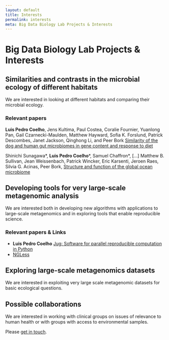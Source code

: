 ```yaml
---
layout: default
title: Interests
permalink: interests
meta: Big Data Biology Lab Projects & Interests
---
```

# Big Data Biology Lab Projects & Interests

## Similarities and contrasts in the microbial ecology of different habitats

We are interested in looking at different habitats and comparing their
microbial ecology.

### Relevant papers

**Luis Pedro Coelho**, Jens Kultima, Paul Costea, Coralie Fournier, Yuanlong
Pan, Gail Czarnecki-Maulden, Matthew Hayward, Sofia K. Forslund, Patrick
Descombes, Janet Jackson, Qinghong Li, and Peer Bork [Similarity of the dog and
human gut microbiomes in gene content and response to
diet](https://doi.org/10.1186/s40168-018-0450-3)

Shinichi Sunagawa\*, **Luis Pedro Coelho**\*, Samuel Chaffron\*, [...] Matthew
B. Sullivan, Jean Weissenbach, Patrick Wincker, Eric Karsenti, Jeroen Raes,
Silvia G. Acinas, Peer Bork, [Structure and function of the global ocean
microbiome](http://doi.org/10.1126/science.1261359)


## Developing tools for very large-scale metagenomic analysis

We are interested both in developing new algorithms with applications to
large-scale metagenomics and in exploring tools that enable reproducible
science.

### Relevant papers & Links

- **Luis Pedro Coelho** [Jug: Software for parallel reproducible computation in
  Python](http://doi.org/10.5334/jors.161)
- [NGLess](https://ngless.embl.de)

## Exploring large-scale metagenomics datasets

We are interested in exploiting very large scale metagenomic datasets for basic
ecological questions.


## Possible collaborations

We are interested in working with clinical groups on issues of relevance to
human health or with groups with access to environmental samples.

Please [get in touch](mailto:luispedro@big-data-biology.org).

